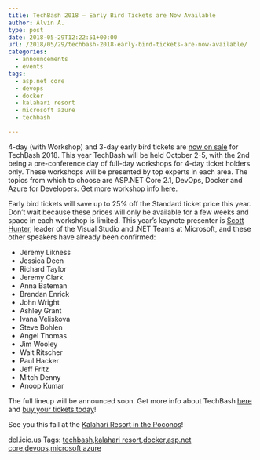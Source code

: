 ```yaml
---
title: TechBash 2018 – Early Bird Tickets are Now Available
author: Alvin A.
type: post
date: 2018-05-29T12:22:51+00:00
url: /2018/05/29/techbash-2018-early-bird-tickets-are-now-available/
categories:
  - announcements
  - events
tags:
  - asp.net core
  - devops
  - docker
  - kalahari resort
  - microsoft azure
  - techbash

---
```

4-day (with Workshop) and 3-day early bird tickets are <a href="https://www.eventbrite.com/e/techbash-2018-tickets-45100931099" target="_blank">now on sale</a> for TechBash 2018. This year TechBash will be held October 2-5, with the 2nd being a pre-conference day of full-day workshops for 4-day ticket holders only. These workshops will be presented by top experts in each area. The topics from which to choose are ASP.NET Core 2.1, DevOps, Docker and Azure for Developers. Get more workshop info <a href="https://techbash.com/workshops" target="_blank">here</a>.

Early bird tickets will save up to 25% off the Standard ticket price this year. Don&#8217;t wait because these prices will only be available for a few weeks and space in each workshop is limited. This year&#8217;s keynote presenter is <a href="https://twitter.com/coolcsh" target="_blank">Scott Hunter</a>, leader of the Visual Studio and .NET Teams at Microsoft, and these other speakers have already been confirmed:

  * Jeremy Likness
  * Jessica Deen
  * Richard Taylor
  * Jeremy Clark
  * Anna Bateman
  * Brendan Enrick
  * John Wright
  * Ashley Grant
  * Ivana Veliskova
  * Steve Bohlen
  * Angel Thomas
  * Jim Wooley
  * Walt Ritscher
  * Paul Hacker
  * Jeff Fritz
  * Mitch Denny
  * Anoop Kumar

The full lineup will be announced soon. Get more info about TechBash <a href="https://techbash.com/" target="_blank">here</a> and <a href="https://www.eventbrite.com/e/techbash-2018-tickets-45100931099" target="_blank">buy your tickets today</a>!

See you this fall at the <a href="https://www.kalahariresorts.com/pennsylvania" target="_blank">Kalahari Resort in the Poconos</a>!



<div class="wlWriterEditableSmartContent" id="scid:77ECF5F8-D252-44F5-B4EB-D463C5396A79:031d6524-6b28-4352-a4c0-39d29116ca07" style="margin: 0px; padding: 0px; float: none; display: inline;">
  del.icio.us Tags: <a href="http://del.icio.us/popular/techbash" rel="tag">techbash</a>,<a href="http://del.icio.us/popular/kalahari+resort" rel="tag">kalahari resort</a>,<a href="http://del.icio.us/popular/docker" rel="tag">docker</a>,<a href="http://del.icio.us/popular/asp.net+core" rel="tag">asp.net core</a>,<a href="http://del.icio.us/popular/devops" rel="tag">devops</a>,<a href="http://del.icio.us/popular/microsoft+azure" rel="tag">microsoft azure</a>
</div>